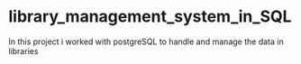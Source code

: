# library_management_system_in_SQL
In this project i worked with postgreSQL to handle and manage the data in libraries
